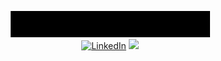 <p align="center">
	<img src="https://github.com/hassaannahmed/hassaannahmed/blob/master/me.gif?raw=truef"><br>
	<a href="https://www.linkedin.com/in/hassaan-ahmed-a51b50182/"><img src="https://img.shields.io/badge/LinkedIn--_.svg?style=social&logo=linkedin" alt="LinkedIn"></a>
	<a href="http://hassaan.codes"><img src="https://img.shields.io/static/v1?label=ME&message=hassaan.codes"></a>
</p

